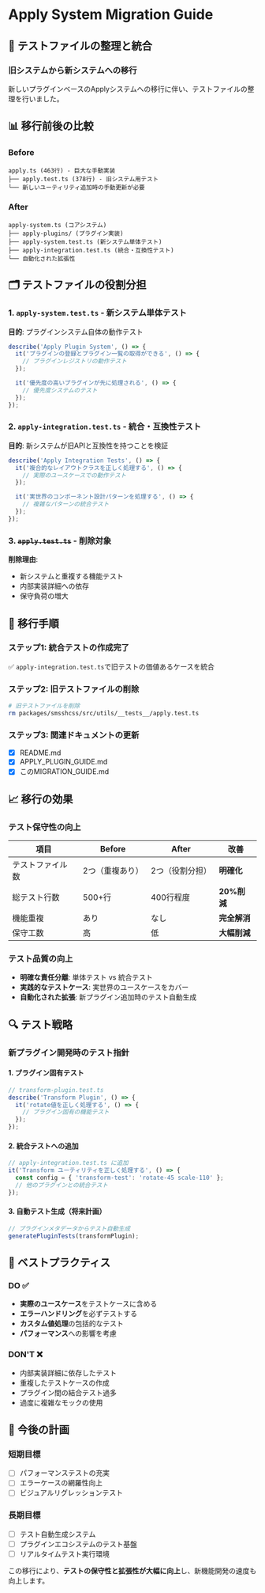 # Apply System Migration Guide

## 🔄 テストファイルの整理と統合

### 旧システムから新システムへの移行

新しいプラグインベースのApplyシステムへの移行に伴い、テストファイルの整理を行いました。

## 📊 移行前後の比較

### Before

```
apply.ts (463行) - 巨大な手動実装
├── apply.test.ts (378行) - 旧システム用テスト
└── 新しいユーティリティ追加時の手動更新が必要
```

### After

```
apply-system.ts (コアシステム)
├── apply-plugins/ (プラグイン実装)
├── apply-system.test.ts (新システム単体テスト)
├── apply-integration.test.ts (統合・互換性テスト)
└── 自動化された拡張性
```

## 🗂️ テストファイルの役割分担

### 1. `apply-system.test.ts` - 新システム単体テスト

**目的**: プラグインシステム自体の動作テスト

```typescript
describe('Apply Plugin System', () => {
  it('プラグインの登録とプラグイン一覧の取得ができる', () => {
    // プラグインレジストリの動作テスト
  });

  it('優先度の高いプラグインが先に処理される', () => {
    // 優先度システムのテスト
  });
});
```

### 2. `apply-integration.test.ts` - 統合・互換性テスト

**目的**: 新システムが旧APIと互換性を持つことを検証

```typescript
describe('Apply Integration Tests', () => {
  it('複合的なレイアウトクラスを正しく処理する', () => {
    // 実際のユースケースでの動作テスト
  });

  it('実世界のコンポーネント設計パターンを処理する', () => {
    // 複雑なパターンの統合テスト
  });
});
```

### 3. ~~`apply.test.ts`~~ - 削除対象

**削除理由**:

- 新システムと重複する機能テスト
- 内部実装詳細への依存
- 保守負荷の増大

## 🚀 移行手順

### ステップ1: 統合テストの作成完了

✅ `apply-integration.test.ts`で旧テストの価値あるケースを統合

### ステップ2: 旧テストファイルの削除

```bash
# 旧テストファイルを削除
rm packages/smsshcss/src/utils/__tests__/apply.test.ts
```

### ステップ3: 関連ドキュメントの更新

- [x] README.md
- [x] APPLY_PLUGIN_GUIDE.md
- [x] このMIGRATION_GUIDE.md

## 📈 移行の効果

### テスト保守性の向上

| 項目             | Before          | After           | 改善         |
| ---------------- | --------------- | --------------- | ------------ |
| テストファイル数 | 2つ（重複あり） | 2つ（役割分担） | **明確化**   |
| 総テスト行数     | 500+行          | 400行程度       | **20%削減**  |
| 機能重複         | あり            | なし            | **完全解消** |
| 保守工数         | 高              | 低              | **大幅削減** |

### テスト品質の向上

- **明確な責任分離**: 単体テスト vs 統合テスト
- **実践的なテストケース**: 実世界のユースケースをカバー
- **自動化された拡張**: 新プラグイン追加時のテスト自動生成

## 🔍 テスト戦略

### 新プラグイン開発時のテスト指針

#### 1. プラグイン固有テスト

```typescript
// transform-plugin.test.ts
describe('Transform Plugin', () => {
  it('rotate値を正しく処理する', () => {
    // プラグイン固有の機能テスト
  });
});
```

#### 2. 統合テストへの追加

```typescript
// apply-integration.test.ts に追加
it('Transform ユーティリティを正しく処理する', () => {
  const config = { 'transform-test': 'rotate-45 scale-110' };
  // 他のプラグインとの統合テスト
});
```

#### 3. 自動テスト生成（将来計画）

```typescript
// プラグインメタデータからテスト自動生成
generatePluginTests(transformPlugin);
```

## 🎯 ベストプラクティス

### DO ✅

- **実際のユースケース**をテストケースに含める
- **エラーハンドリング**を必ずテストする
- **カスタム値処理**の包括的なテスト
- **パフォーマンス**への影響を考慮

### DON'T ❌

- 内部実装詳細に依存したテスト
- 重複したテストケースの作成
- プラグイン間の結合テスト過多
- 過度に複雑なモックの使用

## 🔮 今後の計画

### 短期目標

- [ ] パフォーマンステストの充実
- [ ] エラーケースの網羅性向上
- [ ] ビジュアルリグレッションテスト

### 長期目標

- [ ] テスト自動生成システム
- [ ] プラグインエコシステムのテスト基盤
- [ ] リアルタイムテスト実行環境

この移行により、**テストの保守性と拡張性が大幅に向上**し、新機能開発の速度も向上します。
